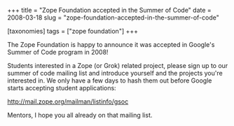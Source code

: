+++
title = "Zope Foundation accepted in the Summer of Code"
date = 2008-03-18
slug = "zope-foundation-accepted-in-the-summer-of-code"

[taxonomies]
tags = ["zope foundation"]
+++

The Zope Foundation is happy to announce it was accepted in Google's
Summer of Code program in 2008!

Students interested in a Zope (or Grok) related project, please sign up
to our summer of code mailing list and introduce yourself and the
projects you're interested in. We only have a few days to hash them out
before Google starts accepting student applications:

<http://mail.zope.org/mailman/listinfo/gsoc>

Mentors, I hope you all already on that mailing list.
